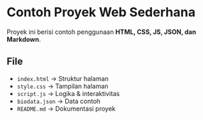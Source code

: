 # Contoh Proyek Web Sederhana

Proyek ini berisi contoh penggunaan **HTML, CSS, JS, JSON, dan Markdown**.

## File

- `index.html` → Struktur halaman
- `style.css` → Tampilan halaman
- `script.js` → Logika & interaktivitas
- `biodata.json` → Data contoh
- `README.md` → Dokumentasi proyek
